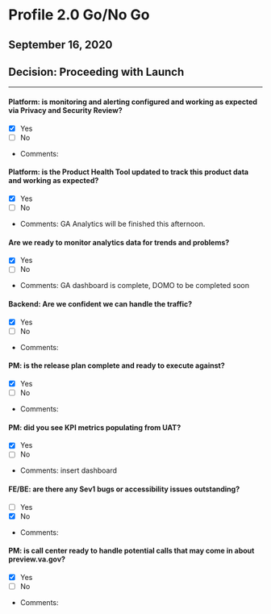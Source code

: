 # Profile 2.0 Go/No Go
## September 16, 2020
## Decision: Proceeding with Launch

---

#### Platform: is monitoring and alerting configured and working as expected via Privacy and Security Review?
- [X] Yes
- [ ] No
- Comments:

#### Platform: is the Product Health Tool updated to track this product data and working as expected?
- [X] Yes
- [ ] No
- Comments: GA Analytics will be finished this afternoon.


#### Are we ready to monitor analytics data for trends and problems?
- [X] Yes
- [ ] No
- Comments: GA dashboard is complete, DOMO to be completed soon

#### Backend: Are we confident we can handle the traffic?
- [X] Yes
- [ ] No
- Comments:

#### PM: is the release plan complete and ready to execute against?
- [X] Yes
- [ ] No
- Comments:

#### PM: did you see KPI metrics populating from UAT?
- [X] Yes
- [ ] No
- Comments: insert dashboard

#### FE/BE: are there any Sev1 bugs or accessibility issues outstanding?
- [ ] Yes
- [X] No
- Comments:

#### PM: is call center ready to handle potential calls that may come in about preview.va.gov?
- [X] Yes
- [ ] No
- Comments:
